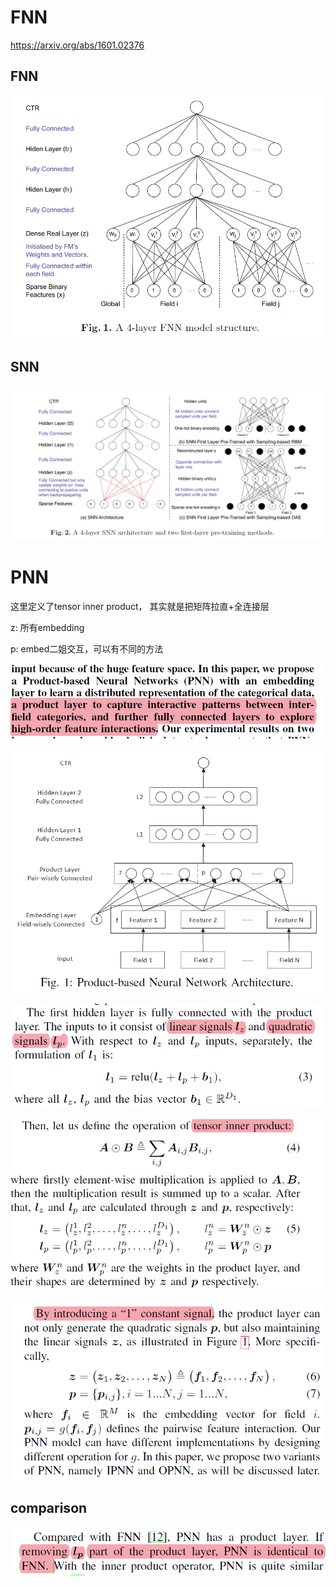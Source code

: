 # FNN

https://arxiv.org/abs/1601.02376

## FNN

![image-20211220160907742](https://raw.githubusercontent.com/sxy22/notes_pic/main/image-20211220160907742.png)

## SNN

![image-20211220161149133](https://raw.githubusercontent.com/sxy22/notes_pic/main/image-20211220161149133.png)



# PNN

这里定义了tensor inner product， 其实就是把矩阵拉直+全连接层

z: 所有embedding

p: embed二姐交互，可以有不同的方法

![image-20211220161416329](https://raw.githubusercontent.com/sxy22/notes_pic/main/image-20211220161416329.png)

![image-20211220161708530](https://raw.githubusercontent.com/sxy22/notes_pic/main/image-20211220161708530.png)

![image-20211220161831274](https://raw.githubusercontent.com/sxy22/notes_pic/main/image-20211220161831274.png)

![image-20211220162257635](https://raw.githubusercontent.com/sxy22/notes_pic/main/image-20211220162257635.png)

![image-20211220162608611](https://raw.githubusercontent.com/sxy22/notes_pic/main/image-20211220162608611.png)

## comparison

![image-20211220163557146](https://raw.githubusercontent.com/sxy22/notes_pic/main/image-20211220163557146.png)